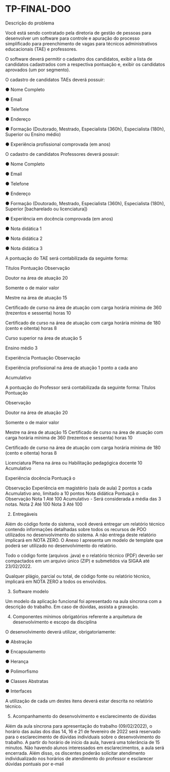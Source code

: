 # TP-FINAL-DOO

Descrição do problema  

Você está sendo contratado pela diretoria de gestão de pessoas para
desenvolver um software para controle e apuração do processo simplificado
para preenchimento de vagas para técnicos administrativos educacionais (TAE)
e professores.  

O software deverá permitir o cadastro dos candidatos, exibir a lista de
candidatos cadastrados com a respectiva pontuação e, exibir os candidatos
aprovados (um por segmento).  

O cadastro de candidatos TAEs deverá possuir:  

● Nome Completo  

● Email  

● Telefone  

● Endereço  

● Formação (Doutorado, Mestrado, Especialista (360h), Especialista (180h),
Superior ou Ensino médio)  

● Experiência profissional comprovada (em anos)  

O cadastro de candidatos Professores deverá possuir:  

● Nome Completo  

● Email  

● Telefone  

● Endereço  

● Formação (Doutorado, Mestrado, Especialista (360h), Especialista (180h),
Superior [bacharelado ou licenciatura])  

● Experiência em docência comprovada (em anos)  

● Nota didática 1  

● Nota didática 2  

● Nota didática 3  

A pontuação do TAE será contabilizada da seguinte forma:  

Títulos Pontuação Observação  

Doutor na área de atuação 20  

Somente o de
maior valor  

Mestre na área de atuação 15  

Certificado de curso na área de atuação
com carga horária mínima de 360 (trezentos
e sessenta) horas
10  

Certificado de curso na área de atuação
com carga horária mínima de 180 (cento e
oitenta) horas
8  

Curso superior na área de atuação 5  

Ensino médio 3  

Experiência Pontuação Observação  

Experiência profissional na área de atuação 1 ponto a
cada ano  

Acumulativo  

A pontuação do Professor será contabilizada da seguinte forma:
Títulos Pontuação  

Observação  

Doutor na área de atuação 20  

Somente o de
maior valor  

Mestre na área de atuação 15
Certificado de curso na área de atuação com
carga horária mínima de 360 (trezentos e
sessenta) horas
10  

Certificado de curso na área de atuação com
carga horária mínima de 180 (cento e oitenta)
horas
8  

Licenciatura Plena na área ou Habilitação
pedagógica docente
10 Acumulativo  

Experiência docência Pontuaçã
o  

Observação
Experiência em magistério (sala de aula) 2 pontos
a cada
Acumulativo
ano,
limitado a
10 pontos
Nota didática Pontuaçã
o
Observação
Nota 1 Até 100 Acumulativo -
Será considerada
a média das 3
notas.
Nota 2 Até 100
Nota 3 Até 100  

2. Entregáveis  

Além do código fonte do sistema, você deverá entregar um relatório técnico
contendo informações detalhadas sobre todos os recursos de POO utilizados no
desenvolvimento do sistema. A não entrega deste relatório implicará em NOTA
ZERO. O Anexo I apresenta um modelo de template que poderá ser utilizado no
desenvolvimento do relatório.  

Todo o código fonte (arquivos .java) e o relatório técnico (PDF) deverão ser
compactados em um arquivo único (ZIP) e submetidos via SIGAA até
23/02/2022.  

Qualquer plágio, parcial ou total, de código fonte ou relatório técnico,
implicará em NOTA ZERO a todos os envolvidos.  

3. Software modelo  

Um modelo da aplicação funcional foi apresentado na aula síncrona com a
descrição do trabalho. Em caso de dúvidas, assista a gravação.  

4. Componentes mínimos obrigatórios referente a arquitetura de
desenvolvimento e escopo da disciplina  

O desenvolvimento deverá utilizar, obrigatoriamente:  

● Abstração  

● Encapsulamento  

● Herança  

● Polimorfismo  

● Classes Abstratas  

● Interfaces  

A utilização de cada um destes itens deverá estar descrita no relatório técnico.  

5. Acompanhamento do desenvolvimento e esclarecimento de dúvidas  

Além da aula síncrona para apresentação do trabalho (09/02/2022), o horário
das aulas dos dias 14, 16 e 21 de fevereiro de 2022 será reservado para o
esclarecimento de dúvidas individuais sobre o desenvolvimento do trabalho. A
partir do horário de início da aula, haverá uma tolerância de 15 minutos. Não
havendo alunos interessados em esclarecimentos, a aula será encerrada. Além
disso, os discentes poderão solicitar atendimento individualizado nos horários de
atendimento do professor e esclarecer dúvidas pontuais por e-mail
